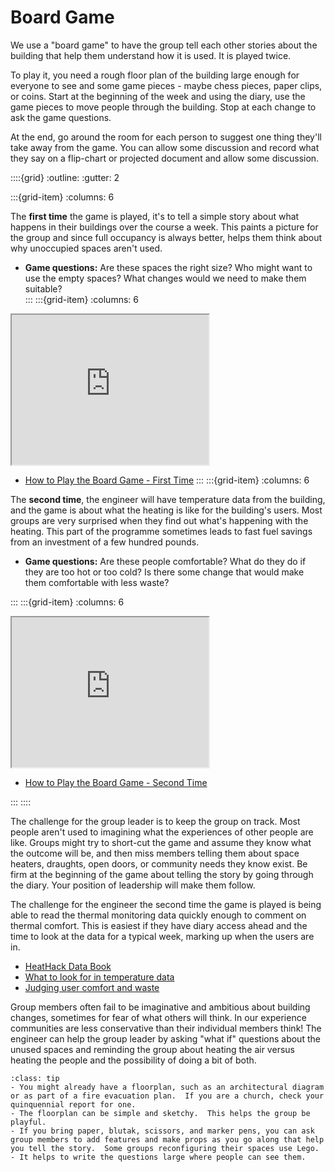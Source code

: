 # Board Game

We use a "board game" to have the group tell each other stories about the building that help them understand how it is used.  It is played twice. 

To play it, you need a rough floor plan of the building large enough for everyone to see and some game pieces - maybe chess pieces, paper clips, or coins.  Start at the beginning of the week and using the diary, use the game pieces to move people through the building.  Stop at each change to ask the game questions.


At the end, go around the room for each person to suggest one thing they'll take away from the game.  You can allow some discussion and record what they say on a flip-chart or projected document and allow some discussion.  

::::{grid} 
:outline:
:gutter: 2

:::{grid-item} 
:columns: 6

The **first time** the game is played, it's to tell a simple story about what happens in their buildings over the course a week.  This paints a picture for the group and since full occupancy is always better, helps them think about why unoccupied spaces aren't used.

- **Game questions:**  Are these spaces the right size?  Who might want to use the empty spaces? What changes would we need to make them suitable?  
:::
:::{grid-item} 
:columns: 6



<iframe width="315" height="240"
src="https://www.youtube-nocookie.com/embed/r0cL7EssesI">
</iframe>

   - [How to Play the Board Game - First Time](https://www.youtube.com/watch?v=r0cL7EssesI) 
:::
:::{grid-item} 
:columns: 6

The **second time**, the engineer will have temperature data from the building, and the game is about what the heating is like for the building's users.  Most groups are very surprised when they find out what's happening with the heating.  This part of the programme sometimes leads to fast fuel savings from an investment of a few hundred pounds.

- **Game questions:** Are these people comfortable?  What do they do if they are too hot or too cold?  Is there some change that would make them comfortable with less waste?



:::
:::{grid-item} 
:columns: 6

<iframe width="315" height="240"
src="https://www.youtube-nocookie.com/embed/uViTDw4-Iwc">
</iframe>

   - [How to Play the Board Game - Second Time](https://www.youtube.com/watch?v=uViTDw4-Iwc) 

:::
::::


The challenge for the group leader is to keep the group on track.  Most people aren't used to imagining what the experiences of other people are like.  Groups might try to short-cut the game and assume they know what the outcome will be, and then miss members telling them about space heaters, draughts, open doors, or community needs they know exist.   Be firm at the beginning of the game about telling the story by going through the diary.  Your position of leadership will make them follow.

The challenge for the engineer the second time the game is played is being able to read the thermal monitoring data quickly enough to comment on thermal comfort.  This is easiest if they have diary access ahead and the time to look at the data for a typical week, marking up when the users are in.

- [HeatHack Data Book](https://jeancarletta.github.io/HeatHack-Data/intro.html)
- [What to look for in temperature data](working-with-data)
- [Judging user comfort and waste](judging-user-comfort)

Group members often fail to be imaginative and ambitious about building changes, sometimes for fear of what others will think.  In our experience communities are less conservative than their individual members think!  The engineer can help the group leader by asking "what if" questions about the unused spaces and reminding the group about heating the air versus heating the people and the possibility of doing a bit of both.



```{admonition} Game tips
:class: tip
- You might already have a floorplan, such as an architectural diagram or as part of a fire evacuation plan.  If you are a church, check your quinquennial report for one.   
- The floorplan can be simple and sketchy.  This helps the group be playful.  
- If you bring paper, blutak, scissors, and marker pens, you can ask group members to add features and make props as you go along that help you tell the story.  Some groups reconfiguring their spaces use Lego.
- It helps to write the questions large where people can see them.

```





 